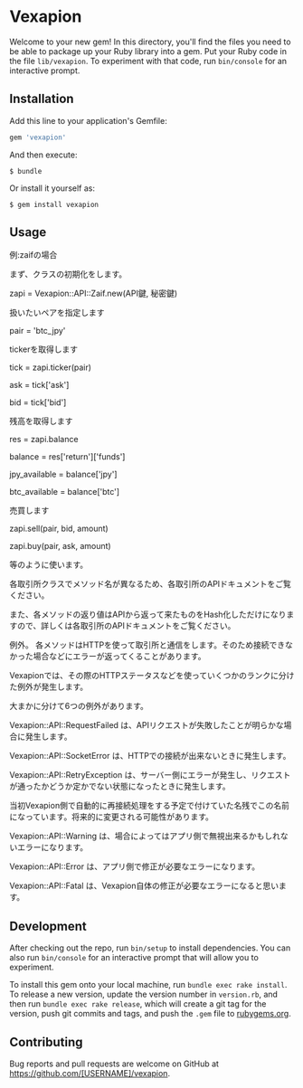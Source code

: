 # Vexapion

Welcome to your new gem! In this directory, you'll find the files you need to be able to package up your Ruby library into a gem. Put your Ruby code in the file `lib/vexapion`. To experiment with that code, run `bin/console` for an interactive prompt.

## Installation

Add this line to your application's Gemfile:

```ruby
gem 'vexapion'
```

And then execute:

    $ bundle

Or install it yourself as:

    $ gem install vexapion

## Usage

例:zaifの場合

まず、クラスの初期化をします。

zapi = Vexapion::API::Zaif.new(API鍵, 秘密鍵)

扱いたいペアを指定します

pair = 'btc_jpy'

tickerを取得します

tick = zapi.ticker(pair)

ask = tick['ask']

bid = tick['bid']


残高を取得します

res = zapi.balance

balance = res['return']['funds']

jpy_available = balance['jpy']

btc_available = balance['btc']



売買します

zapi.sell(pair, bid, amount)

zapi.buy(pair, ask, amount)

等のように使います。

各取引所クラスでメソッド名が異なるため、各取引所のAPIドキュメントをご覧ください。

また、各メソッドの返り値はAPIから返って来たものをHash化しただけになりますので、詳しくは各取引所のAPIドキュメントをご覧ください。


例外。
各メソッドはHTTPを使って取引所と通信をします。そのため接続できなかった場合などにエラーが返ってくることがあります。

Vexapionでは、その際のHTTPステータスなどを使っていくつかのランクに分けた例外が発生します。


大まかに分けて6つの例外があります。

Vexapion::API::RequestFailed は、APIリクエストが失敗したことが明らかな場合に発生します。

Vexapion::API::SocketError は、HTTPでの接続が出来ないときに発生します。

Vexapion::API::RetryException は、サーバー側にエラーが発生し、リクエストが通ったかどうか定かでない状態になったときに発生します。

当初Vexapion側で自動的に再接続処理をする予定で付けていた名残でこの名前になっています。将来的に変更される可能性があります。

Vexapion::API::Warning は、場合によってはアプリ側で無視出来るかもしれないエラーになります。

Vexapion::API::Error は、アプリ側で修正が必要なエラーになります。

Vexapion::API::Fatal は、Vexapion自体の修正が必要なエラーになると思います。

## Development

After checking out the repo, run `bin/setup` to install dependencies. You can also run `bin/console` for an interactive prompt that will allow you to experiment.

To install this gem onto your local machine, run `bundle exec rake install`. To release a new version, update the version number in `version.rb`, and then run `bundle exec rake release`, which will create a git tag for the version, push git commits and tags, and push the `.gem` file to [rubygems.org](https://rubygems.org).

## Contributing

Bug reports and pull requests are welcome on GitHub at https://github.com/[USERNAME]/vexapion.

